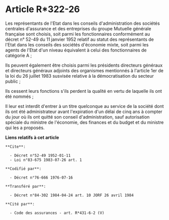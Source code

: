 # Article R*322-26

Les représentants de l'Etat dans les conseils d'administration des sociétés centrales d'assurance et des entreprises du
groupe Mutuelle générale française sont choisis, soit parmi les fonctionnaires conformément au décret n° 52-49 du 11 janvier
1952 relatif au statut des représentants de l'Etat dans les conseils des sociétés d'économie mixte, soit parmi les agents de
l'Etat d'un niveau équivalent à celui des fonctionnaires de catégorie A ;

Ils peuvent également être choisis parmi les présidents directeurs généraux et directeurs généraux adjoints des organismes
mentionnés à l'article 1er de la loi du 26 juillet 1983 susvisée relative à la démocratisation du secteur public ;

Ils cessent leurs fonctions s'ils perdent la qualité en vertu de laquelle ils ont été nommés ;

Il leur est interdit d'entrer à un titre quelconque au service de la société dont ils ont été administrateur avant
l'expiration d'un délai de cinq ans à compter du jour où ils ont quitté son conseil d'administration, sauf autorisation
spéciale du ministre de l'économie, des finances et du budget et du ministre qui les a proposés.

**Liens relatifs à cet article**

	**Cite**:

	  - Décret n°52-49 1952-01-11
	  - Loi n°83-675 1983-07-26 art. 1

	**Codifié par**:

	  - Décret n°76-666 1976-07-16

	**Transféré par**:

	  - Décret n°84-302 1984-04-24 art. 10 JORF 26 avril 1984

	**Cité par**:

	  - Code des assurances - art. R*431-6-2 (V)
